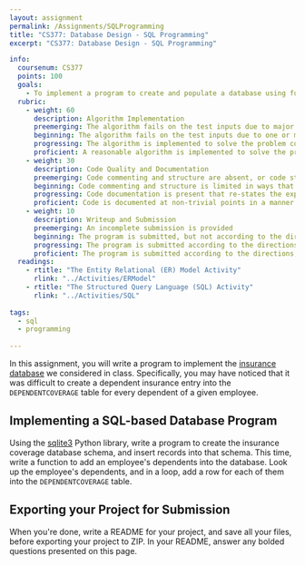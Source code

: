 ```yaml
---
layout: assignment
permalink: /Assignments/SQLProgramming
title: "CS377: Database Design - SQL Programming"
excerpt: "CS377: Database Design - SQL Programming"

info:
  coursenum: CS377
  points: 100
  goals:
    - To implement a program to create and populate a database using fundamental programming constructs
  rubric:
    - weight: 60
      description: Algorithm Implementation
      preemerging: The algorithm fails on the test inputs due to major issues, or the program fails to compile and/or run
      beginning: The algorithm fails on the test inputs due to one or more minor issues
      progressing: The algorithm is implemented to solve the problem correctly according to given test inputs, but would fail if executed in a general case due to a minor issue or omission in the algorithm design or implementation
      proficient: A reasonable algorithm is implemented to solve the problem which correctly solves the problem according to the given test inputs, and would be reasonably expected to solve the problem in the general case
    - weight: 30
      description: Code Quality and Documentation
      preemerging: Code commenting and structure are absent, or code structure departs significantly from best practice, and/or the code departs significantly from the style guide
      beginning: Code commenting and structure is limited in ways that reduce the readability of the program, and/or there are minor departures from the style guide
      progressing: Code documentation is present that re-states the explicit code definitions, and/or code is written that mostly adheres to the style guide
      proficient: Code is documented at non-trivial points in a manner that enhances the readability of the program, and code is written according to the style guide
    - weight: 10
      description: Writeup and Submission
      preemerging: An incomplete submission is provided
      beginning: The program is submitted, but not according to the directions in one or more ways (for example, because it is lacking a readme writeup or missing answers to written questions)
      progressing: The program is submitted according to the directions with a minor omission or correction needed, including a readme writeup describing the solution and answering nearly all questions posed in the instructions
      proficient: The program is submitted according to the directions, including a readme writeup describing the solution and answering all questions posed in the instructions
  readings:
    - rtitle: "The Entity Relational (ER) Model Activity"
      rlink: "../Activities/ERModel"
    - rtitle: "The Structured Query Language (SQL) Activity"
      rlink: "../Activities/SQL"    
      
tags:
  - sql
  - programming
  
---
```


In this assignment, you will write a program to implement the [insurance database](https://replit.com/@BillJr99/Sql-ERModels) we considered in class.  Specifically, you may have noticed that it was difficult to create a dependent insurance entry into the `DEPENDENTCOVERAGE` table for every dependent of a given employee.  

## Implementing a SQL-based Database Program

Using the [sqlite3](https://docs.python.org/3/library/sqlite3.html) Python library, write a program to create the insurance coverage database schema, and insert records into that schema.  This time, write a function to add an employee's dependents into the database.  Look up the employee's dependents, and in a loop, add a row for each of them into the `DEPENDENTCOVERAGE` table.

## Exporting your Project for Submission

When you're done, write a README for your project, and save all your files, before exporting your project to ZIP.  In your README, answer any bolded questions presented on this page.  